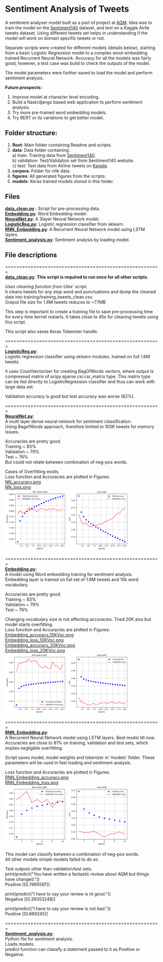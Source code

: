 # Sentiment Analysis of Tweets  

A sentiment analyser model built as a part of project at [AQM](http://www.aqm.io). Idea was to train the model on 
the [Sentiment140](http://help.sentiment140.com/for-students) dataset, and test on a Kaggle Airlie tweets dataset. 
Using different tweets set helps in understanding if the model will work on domain specific tweets or not.  

Separate scripts were created for different models (details below), starting from a basic Logistic Regression model to 
a complex word-embedding trained Recurrent Neural Network. Accuracy for all the models was fairly good, however, a
 test case was build to check the outputs of the model.  
 
The model parameters were further saved to load the model and perform sentiment analysis.   

**Future prospects:**  
1) Improve model at character level encoding.  
2) Build a flask/django based web application to perform sentiment analysis.  
3) Try more pre-trained word embedding models.  
4) Try BERT or its variations to get better model.     

## Folder structure:   
1) **Root**: Main folder containing Readme and scripts.  
2) **data**: Data folder containing:   
	a) train: Training data from [Sentiment140](http://help.sentiment140.com/for-students).  
	b) validation: Test/Validation set from Sentiment140 website.  
	c) test: Test data from Airline tweets on [Kaggle](https://www.kaggle.com/crowdflower/twitter-airline-sentiment).  
3) **corpora**: Folder for nltk data.      
4) **figures**: All generated figures from the scripts.  
5) **models**: Keras trained models stored in this folder.  

## Files  

**[data_clean.py](https://github.com/ishmukul/SentimentAnalysis/blob/master/data_clean.py)** : Script for pre-processing data.  
**[Embedding.py](https://github.com/ishmukul/SentimentAnalysis/blob/master/Embedding.py)**: Word Embedding model.     
**[NeuralNet.py](https://github.com/ishmukul/SentimentAnalysis/blob/master/NeuralNet.py)**: A 3layer Neural Network model.     
**[LogisticReg.py](https://github.com/ishmukul/SentimentAnalysis/blob/master/LogisticReg.py)**: Logistic regression classifier from sklearn.  
**[RNN_Embedding.py](https://github.com/ishmukul/SentimentAnalysis/blob/master/RNN_Embedding.py)**: A Recurrent Neural Network model using LSTM layers.     
**[Sentiment_analysis.py](https://github.com/ishmukul/SentimentAnalysis/blob/master/Sentiment_analysis.py)**: Sentiment analysis by loading model.  

## File descriptions    
=======================================================  
**[data_clean.py](https://github.com/ishmukul/SentimentAnalysis/blob/master/data_clean.py)**: 
**This script is required to run once for all other scripts.**  

*Uses cleaning function from Ulas' script.*    
It cleans tweets for any stop word and punctuations and dump the cleaned data into training/training_tweets_clean.csv.  
Output file size for 1.6M tweets reduces to ~77MB

This step is important to create a training file to save pre-processing time for every time kernel restarts.
It takes close to 45s for cleaning tweets using this script.   

This script also saves Keras Tokenizer handle.  

=======================================================  
**[LogisticReg.py](https://github.com/ishmukul/SentimentAnalysis/blob/master/LogisticReg.py)**:  
Logistic regression classifier using sklearn modules. trained on full 1.6M tweets.  

It uses CountVectorizer for creating BagOfWords vectors, where output is compressed matrix of
scipy.sparse.csr.csr_matrix type. This matrix type can be fed directly to LogisticRegression classifier and
thus can work with large data set.

Validation accuracy is good but test accuracy was worse (62%).  

=======================================================  
**[NeuralNet.py](https://github.com/ishmukul/SentimentAnalysis/blob/master/NeuralNet.py)**:   
A multi layer dense neural network for sentiment classification.  
Using BagofWords approach, therefore limited to 100K tweets for memory issues.

Accuracies are pretty good.  
Training ~ 83%  
Validation ~ 79%  
Test ~ 76%  
But could not relate between combination of neg-pos words.  

Cases of Overfitting exists.  
Loss function and Accuracies are plotted in Figures:  
[NN_accuracy.png](https://github.com/ishmukul/SentimentAnalysis/blob/master/figures/NN_accuracy.png)    
[NN_loss.png](https://github.com/ishmukul/SentimentAnalysis/blob/master/figures/NN_loss.png)  
<img src="https://github.com/ishmukul/SentimentAnalysis/blob/master/figures/NN_accuracy.png" alt="NN accuracy" width="200"/>
<img src="https://github.com/ishmukul/SentimentAnalysis/blob/master/figures/NN_loss.png" alt="NN Loss" width="200"/>  


=======================================================  
**[Embedding.py](https://github.com/ishmukul/SentimentAnalysis/blob/master/Embedding.py)**:   
A model using Word embedding training for sentiment analysis.  
Embedding layer is trained on full set of 1.6M tweets and 10k word vocabulary.  

Accuracies are pretty good.  
Training ~ 83%  
Validation ~ 79%  
Test ~ 76%  

Changing vocabulary size is not affecting accuracies. Tried 20K also but model starts overfitting.  
Loss function and Accuracies are plotted in Figures:  
[Embedding_accuracy_10KVoc.png](https://github.com/ishmukul/SentimentAnalysis/blob/master/figures/Embedding_accuracy_10KVoc.png)    
[Embedding_loss_10KVoc.png](https://github.com/ishmukul/SentimentAnalysis/blob/master/figures/Embedding_Loss_10KVoc.png)  
[Embedding_accuracy_20KVoc.png](https://github.com/ishmukul/SentimentAnalysis/blob/master/figures/Embedding_accuracy_20KVoc.png)  
[Embedding_loss_20KVoc.png](https://github.com/ishmukul/SentimentAnalysis/blob/master/figures/Embedding_Loss_20KVoc.png)   
<img src="https://github.com/ishmukul/SentimentAnalysis/blob/master/figures/Embedding_accuracy_10KVoc.png" alt="Embedding accuracy" width="200"/> 
<img src="https://github.com/ishmukul/SentimentAnalysis/blob/master/figures/Embedding_Loss_10KVoc.png" alt="Embedding Loss" width="200"/>  



=======================================================  
**[RNN_Embedding.py](https://github.com/ishmukul/SentimentAnalysis/blob/master/RNN_Embedding.py)**:  
A Recurrent Neural Network model using LSTM layers. Best model till now. Accuracies are close to 81% on training, 
validation and test sets, which implies negligible overfititng.  

Script saves model, model weights and tokenizer in 'models' folder. These parameters will be used in fast loading and sentiment analysis.  

Loss function and Accuracies are plotted in Figures:  
[RNN_Embedding_accuracy.png](https://github.com/ishmukul/SentimentAnalysis/blob/master/figures/RNN_Embedding_accuracy.png)  
[RNN_Embedding_loss.png](https://github.com/ishmukul/SentimentAnalysis/blob/master/figures/RNN_Embedding_Loss.png)   
<img src="https://github.com/ishmukul/SentimentAnalysis/blob/master/figures/RNN_Embedding_accuracy.png" alt="RNN accuracy" width="200"/> 
<img src="https://github.com/ishmukul/SentimentAnalysis/blob/master/figures/RNN_Embedding_Loss.png" alt="RNN Loss" width="200"/>  


This model can classify between a combination of neg-pos words.   
All other models simple models failed to do so.

Test outputs other than validation/test sets.  
print(predict("You have written a fantastic review about AQM but things have changed."))  
Positive  [[0.7895597]]  

print(predict("I have to say your review is nt good."))  
Negative [[0.39353248]]  

print(predict("I have to say your review is not bad."))  
Positive [[0.869245]]


=======================================================  
**[Sentiment_analysis.py](https://github.com/ishmukul/SentimentAnalysis/blob/master/Sentiment_analysis.py)**:  
Python file for sentiment analysis.  
Loads models.  
predict function can classify a statement passed to it as Positive or Negative.  


